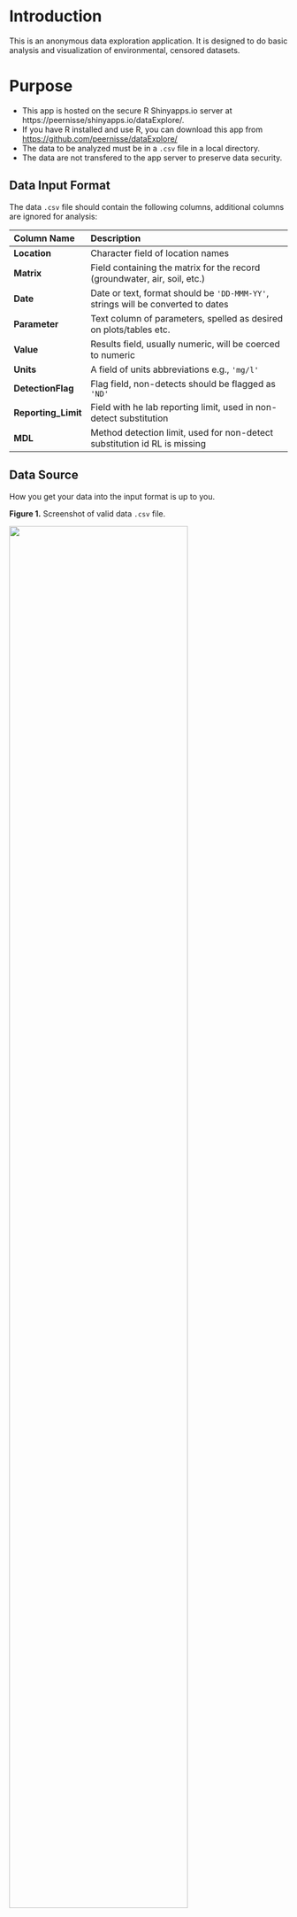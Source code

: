 # Introduction
This is an anonymous data exploration application. 
It is designed to do basic analysis and visualization of environmental, censored datasets.

# Purpose

* This app is hosted on the secure R Shinyapps.io server at https://peernisse/shinyapps.io/dataExplore/.
* If you have R installed and use R, you can download this app from https://github.com/peernisse/dataExplore/
* The data to be analyzed must be in a `.csv` file in a local directory.
* The data are not transfered to the app server to preserve data security.

## Data Input Format
The data `.csv` file should contain the following columns, additional columns are ignored for analysis:

Column Name                |Description
:--------------------------|:------------------------------------------
**Location**|Character field of location names
**Matrix**|Field containing the matrix for the record (groundwater, air, soil, etc.)
**Date**|Date or text, format should be `'DD-MMM-YY'`, strings will be converted to dates
**Parameter**|Text column of parameters, spelled as desired on plots/tables etc.
**Value**|Results field, usually numeric, will be coerced to numeric
**Units**|A field of units abbreviations e.g., `'mg/l'`
**DetectionFlag**|Flag field, non-detects should be flagged as `'ND'`
**Reporting_Limit**|Field with he lab reporting limit, used in non-detect substitution
**MDL**|Method detection limit, used for non-detect substitution id RL is missing

## Data Source
How you get your data into the input format is up to you.

**Figure 1.** Screenshot of valid data `.csv` file.

<img src="C:/Shiny/dataExplore/www/importData.png" style="width:80%;"></img>










